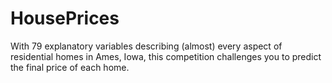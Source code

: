 # HousePrices
With 79 explanatory variables describing (almost) every aspect of residential homes in Ames, Iowa, this competition challenges you to predict the final price of each home.
